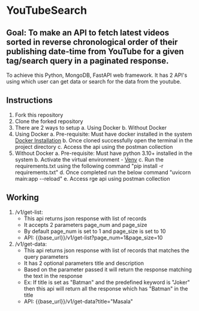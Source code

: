# YouTubeSearch

## Goal: To make an API to fetch latest videos sorted in reverse chronological order of their publishing date-time from YouTube for a given tag/search query in a paginated response.
To achieve this Python, MongoDB, FastAPI web framework. It has 2 API's using which user can get data or search for the data from the youtube.

## Instructions
1. Fork this repository
2. Clone the forked repository
3. There are 2 ways to setup
   a. Using Docker
   b. Without Docker
4. Using Docker
   a. Pre-requisite: Must have docker installed in the system [Docker Installation](https://docs.docker.com/get-docker/)
   b. Once cloned successfully open the terminal in the project directory
   c. Access the api using the postman collection
5. Without Docker
   a. Pre-requisite: Must have python 3.10+ installed in the system
   b. Activate the virtual environment - [Venv](https://docs.python.org/3/library/venv.html)
   c. Run the requirements.txt using the following command
      "pip install -r requirements.txt"
   d. Once completed run the below command
      "uvicorn main:app --reload"
   e. Access rge api using postman collection

## Working
1. /v1/get-list:
   - This api returns json response with list of records
   - It accepts 2 parameters page_num and page_size
   - By default page_num is set to 1 and page_size is set to 10
   - API: {{base_url}}/v1/get-list?page_num=1&page_size=10
2. /v1/get-data:
   - This api returns json response with list of records that matches the query parameters
   - It has 2 optional parameters title and description
   - Based on the parameter passed it will return the response matching the text in the response
   - Ex: If title is set as "Batman" and the predefined keyword is "Joker" then this api will return all the response which has "Batman" in the title
   - API: {{base_url}}/v1/get-data?title="Masala"
